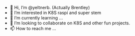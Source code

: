 - 👋 Hi, I’m @yeltnerb.  (Actually Brentley)
- 👀 I’m interested in K8S raspi and super stem
- 🌱 I’m currently learning ...
- 💞️ I’m looking to collaborate on K8S and other fun projects.
- 📫 How to reach me ...

<!---
yeltnerb/yeltnerb is a ✨ special ✨ repository because its `README.md` (this file) appears on your GitHub profile.
You can click the Preview link to take a look at your changes.
--->
